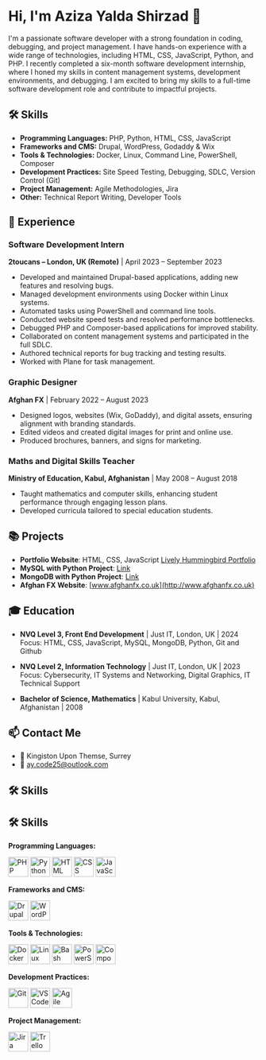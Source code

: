 

# Hi, I'm Aziza Yalda Shirzad 👋

I'm a passionate software developer with a strong foundation in coding, debugging, and project management. I have hands-on experience with a wide range of technologies, including HTML, CSS, JavaScript, Python, and PHP. I recently completed a six-month software development internship, where I honed my skills in content management systems, development environments, and debugging. I am excited to bring my skills to a full-time software development role and contribute to impactful projects.

## 🛠 Skills

- **Programming Languages:** PHP, Python, HTML, CSS, JavaScript
- **Frameworks and CMS:** Drupal, WordPress, Godaddy & Wix
- **Tools & Technologies:** Docker, Linux, Command Line, PowerShell, Composer
- **Development Practices:** Site Speed Testing, Debugging, SDLC, Version Control (Git)
- **Project Management:** Agile Methodologies, Jira
- **Other:** Technical Report Writing, Developer Tools

## 💼 Experience

### Software Development Intern  
**2toucans – London, UK (Remote)** | April 2023 – September 2023  
- Developed and maintained Drupal-based applications, adding new features and resolving bugs.
- Managed development environments using Docker within Linux systems.
- Automated tasks using PowerShell and command line tools.
- Conducted website speed tests and resolved performance bottlenecks.
- Debugged PHP and Composer-based applications for improved stability.
- Collaborated on content management systems and participated in the full SDLC.
- Authored technical reports for bug tracking and testing results.
- Worked with Plane for task management.

### Graphic Designer  
**Afghan FX** | February 2022 – August 2023  
- Designed logos, websites (Wix, GoDaddy), and digital assets, ensuring alignment with branding standards.
- Edited videos and created digital images for print and online use.
- Produced brochures, banners, and signs for marketing.

### Maths and Digital Skills Teacher  
**Ministry of Education, Kabul, Afghanistan** | May 2008 – August 2018  
- Taught mathematics and computer skills, enhancing student performance through engaging lesson plans.
- Developed curricula tailored to special education students.

## 📚 Projects

- **Portfolio Website**: HTML, CSS, JavaScript [Lively Hummingbird Portfolio](#)
- **MySQL with Python Project**: [Link](#)
- **MongoDB with Python Project**: [Link](#)
- **Afghan FX Website**: [www.afghanfx.co.uk](http://www.afghanfx.co.uk)

## 🎓 Education

- **NVQ Level 3, Front End Development** | Just IT, London, UK | 2024  
  Focus: HTML, CSS, JavaScript, MySQL, MongoDB, Python, Git and Github

- **NVQ Level 2, Information Technology** | Just IT, London, UK | 2023  
  Focus: Cybersecurity, IT Systems and Networking, Digital Graphics, IT Technical Support

- **Bachelor of Science, Mathematics** | Kabul University, Kabul, Afghanistan | 2008

## 📫 Contact Me

- 📍 Kingiston Upon Themse, Surrey 
- 📧 [ay.code25@outlook.com](mailto:ay.code25@outlook.com)

## 🛠 Skills

## 🛠 Skills

**Programming Languages:**

<img src="https://cdn.jsdelivr.net/npm/devicon/icons/php/php-original.svg" alt="PHP" width="40" height="40"/> <img src="https://cdn.jsdelivr.net/npm/devicon/icons/python/python-original.svg" alt="Python" width="40" height="40"/> <img src="https://cdn.jsdelivr.net/npm/devicon/icons/html5/html5-original.svg" alt="HTML" width="40" height="40"/> <img src="https://cdn.jsdelivr.net/npm/devicon/icons/css3/css3-original.svg" alt="CSS" width="40" height="40"/> <img src="https://cdn.jsdelivr.net/npm/devicon/icons/javascript/javascript-original.svg" alt="JavaScript" width="40" height="40"/>

**Frameworks and CMS:**

<img src="https://cdn.jsdelivr.net/npm/devicon/icons/drupal/drupal-original.svg" alt="Drupal" width="40" height="40"/> <img src="https://cdn.jsdelivr.net/npm/devicon/icons/wordpress/wordpress-original.svg" alt="WordPress" width="40" height="40"/>

**Tools & Technologies:**

<img src="https://cdn.jsdelivr.net/npm/devicon/icons/docker/docker-original.svg" alt="Docker" width="40" height="40"/> <img src="https://cdn.jsdelivr.net/npm/devicon/icons/linux/linux-original.svg" alt="Linux" width="40" height="40"/> <img src="https://cdn.jsdelivr.net/npm/devicon/icons/bash/bash-original.svg" alt="Bash" width="40" height="40"/> <img src="https://cdn.jsdelivr.net/npm/devicon/icons/powershell/powershell-original.svg" alt="PowerShell" width="40" height="40"/> <img src="https://cdn.jsdelivr.net/npm/devicon/icons/composer/composer-original.svg" alt="Composer" width="40" height="40"/>

**Development Practices:**

<img src="https://cdn.jsdelivr.net/npm/devicon/icons/git/git-original.svg" alt="Git" width="40" height="40"/> 
<img src="https://cdn.jsdelivr.net/npm/devicon/icons/vscode/vscode-original.svg" alt="VS Code" width="40" height="40"/>
<img src="https://img.icons8.com/ios-filled/50/00A99D/agile.png" alt="Agile" width="40" height="40"/>


**Project Management:**

<img src="https://cdn.jsdelivr.net/npm/devicon/icons/jira/jira-original.svg" alt="Jira" width="40" height="40"/> <img src="https://cdn.jsdelivr.net/npm/devicon/icons/trello/trello-original.svg" alt="Trello" width="40" height="40"/>
